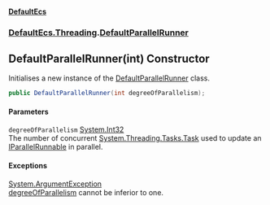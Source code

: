 #### [DefaultEcs](./index.md 'index')
### [DefaultEcs.Threading](./DefaultEcs-Threading.md 'DefaultEcs.Threading').[DefaultParallelRunner](./DefaultEcs-Threading-DefaultParallelRunner.md 'DefaultEcs.Threading.DefaultParallelRunner')
## DefaultParallelRunner(int) Constructor
Initialises a new instance of the [DefaultParallelRunner](./DefaultEcs-Threading-DefaultParallelRunner.md 'DefaultEcs.Threading.DefaultParallelRunner') class.  
```csharp
public DefaultParallelRunner(int degreeOfParallelism);
```
#### Parameters
<a name='DefaultEcs-Threading-DefaultParallelRunner-DefaultParallelRunner(int)-degreeOfParallelism'></a>
`degreeOfParallelism` [System.Int32](https://docs.microsoft.com/en-us/dotnet/api/System.Int32 'System.Int32')  
The number of concurrent [System.Threading.Tasks.Task](https://docs.microsoft.com/en-us/dotnet/api/System.Threading.Tasks.Task 'System.Threading.Tasks.Task') used to update an [IParallelRunnable](./DefaultEcs-Threading-IParallelRunnable.md 'DefaultEcs.Threading.IParallelRunnable') in parallel.  
  
#### Exceptions
[System.ArgumentException](https://docs.microsoft.com/en-us/dotnet/api/System.ArgumentException 'System.ArgumentException')  
[degreeOfParallelism](#DefaultEcs-Threading-DefaultParallelRunner-DefaultParallelRunner(int)-degreeOfParallelism 'DefaultEcs.Threading.DefaultParallelRunner.DefaultParallelRunner(int).degreeOfParallelism') cannot be inferior to one.  
